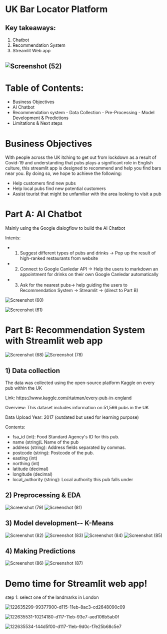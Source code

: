 

# UK Bar Locator Platform

## Key takeaways: 
1. Chatbot
2. Recommendation System 
3. Streamlit Web app

## ![Screenshot (52)](https://user-images.githubusercontent.com/80455832/122505976-fd800d00-d02f-11eb-98a9-59ade9ff72b0.png)
# Table of Contents:

- Business Objectives
- AI Chatbot
- Recommendation system
          - Data Collection
          - Pre-Processing
          - Model Development & Predictions
- Limitations & Next steps


# Business Objectives
With people across the UK itching to get out from lockdown as a result of Covid-19 and understanding that pubs plays a significant role in English culture, this streamlit app is designed to recommend and help you find bars near you. By doing so, we hope to achieve the following:

- Help customers find new pubs
- Help local pubs find new potential customers
- Assist tourist that might be unfamiliar with the area looking to visit a pub

# Part A: AI Chatbot
Mainly using the Google dialogflow to build the AI Chatbot

Intents:
- 1. Suggest different types of pubs and drinks -> Pop up the result of high-ranked restaurants from website
- 2. Connect to Google Canledar API -> Help the users to markdown an appointment for drinks on their own Google Canledar automatically
- 3. Ask for the nearest pubs-> help guiding the users to Recommendation System -> Streamlit -> (direct to Part B)

![Screenshot (60)](https://user-images.githubusercontent.com/80455832/122524438-b3f0eb80-d04a-11eb-81fc-11c57e2f6d7a.png)

![Screenshot (61)](https://user-images.githubusercontent.com/80455832/122524425-b05d6480-d04a-11eb-91b4-3b53302ca45a.png)


# Part B: Recommendation System with Streamlit web app

![Screenshot (68)](https://user-images.githubusercontent.com/80455832/122540835-98daa780-d05b-11eb-8143-0fbeeffecfdd.png)
![Screenshot (78)](https://user-images.githubusercontent.com/80455832/122547040-30db8f80-d062-11eb-9c38-56d3edecde68.png)

## 1) Data collection
The data was collected using the open-source platform Kaggle on every pub within the UK

Link: https://www.kaggle.com/rtatman/every-pub-in-england

Overview: This dataset includes information on 51,566 pubs in the UK

Data Upload Year: 2017 (outdated but used for learning purpose)

Contents:

- fsa_id (int): Food Standard Agency's ID for this pub.
- name (string)L Name of the pub
- address (string): Address fields separated by commas.
- postcode (string): Postcode of the pub.
- easting (int)
- northing (int)
- latitude (decimal)
- longitude (decimal)
- local_authority (string): Local authority this pub falls under

## 2) Preprocessing & EDA

![Screenshot (79)](https://user-images.githubusercontent.com/80455832/122547050-33d68000-d062-11eb-885c-f78be433fe2b.png)
![Screenshot (81)](https://user-images.githubusercontent.com/80455832/122547091-3cc75180-d062-11eb-86c4-181d4eabae9c.png)

## 3) Model development-- K-Means
![Screenshot (82)](https://user-images.githubusercontent.com/80455832/122547102-3f29ab80-d062-11eb-85ac-637a4a811447.png)
![Screenshot (83)](https://user-images.githubusercontent.com/80455832/122547122-451f8c80-d062-11eb-974a-8c6c871fda67.png)
![Screenshot (84)](https://user-images.githubusercontent.com/80455832/122547126-481a7d00-d062-11eb-9413-b337677e33a0.png)
![Screenshot (85)](https://user-images.githubusercontent.com/80455832/122547136-4bae0400-d062-11eb-992b-5e69f9b65ae9.png)
## 4) Making Predictions
![Screenshot (86)](https://user-images.githubusercontent.com/80455832/122547143-4d77c780-d062-11eb-88ca-c15b5c43470b.png)
![Screenshot (87)](https://user-images.githubusercontent.com/80455832/122547150-4f418b00-d062-11eb-8579-db1874251ee4.png)

# Demo time for Streamlit web app!
step 1: select one of the landmarks in London

![122635299-99377900-d115-11eb-8ac3-cd2648090c09](https://user-images.githubusercontent.com/80455832/124442440-54ffd600-ddaf-11eb-90e0-b17fa73eee83.gif)

![122635531-10214180-d117-11eb-93e7-aed106b5ab0f](https://user-images.githubusercontent.com/80455832/124442453-57fac680-ddaf-11eb-9e16-d7400c6ae24e.gif)

![122635534-144d5f00-d117-11eb-9d0c-f7e25b68c5e7](https://user-images.githubusercontent.com/80455832/124442474-5af5b700-ddaf-11eb-8f67-867541d359f6.gif)





